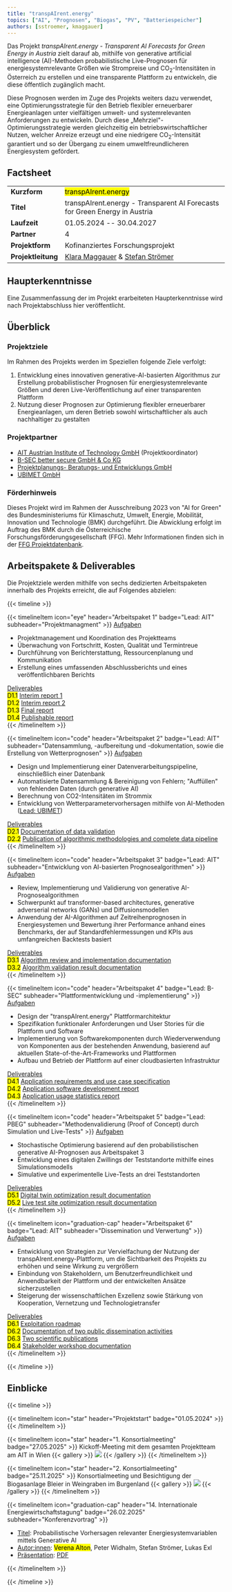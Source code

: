 ```yaml
---
title: "transpAIrent.energy"
topics: ["AI", "Prognosen", "Biogas", "PV", "Batteriespeicher"]
authors: [sstroemer, kmaggauer]
---
```


Das Projekt _transpAIrent.energy - Transparent AI Forecasts for Green Energy in Austria_ zielt darauf ab, mithilfe von generative artificial intelligence (AI)-Methoden probabilistische Live-Prognosen für energiesystemrelevante Größen wie Strompreise und CO<sub>2</sub>-Intensitäten in Österreich zu erstellen und eine transparente Plattform zu entwickeln, die diese öffentlich zugänglich macht.

<!--more-->

Diese Prognosen werden im Zuge des Projekts weiters dazu verwendet, eine Optimierungsstrategie für den Betrieb flexibler erneuerbarer Energieanlagen unter vielfältigen umwelt- und systemrelevanten Anforderungen zu entwickeln. Durch diese „Mehrziel"-Optimierungsstrategie werden gleichzeitig ein betriebswirtschaftlicher Nutzen, welcher Anreize erzeugt und eine niedrigere CO<sub>2</sub>-Intensität garantiert und so der Übergang zu einem umweltfreundlicheren Energiesystem gefördert.

## Factsheet

|   |   |
|---|---|
| **Kurzform** | <mark>transpAIrent.energy</mark> |
| **Titel** | transpAIrent.energy - Transparent AI Forecasts for Green Energy in Austria |
| **Laufzeit** | 01.05.2024 -- 30.04.2027 |
| **Partner** | 4 |
| **Projektform** | Kofinanziertes Forschungsprojekt |
| **Projektleitung** | [Klara Maggauer](mailto:klara.maggauer@ait.ac.at) & [Stefan Strömer](mailto:stefan.stroemer@ait.ac.at) |

## Haupterkenntnisse

Eine Zusammenfassung der im Projekt erarbeiteten Haupterkenntnisse wird nach Projektabschluss hier veröffentlicht.

## Überblick

### Projektziele

Im Rahmen des Projekts werden im Speziellen folgende Ziele verfolgt:

1. Entwicklung eines innovativen generative-AI-basierten Algorithmus zur Erstellung probabilistischer Prognosen für energiesystemrelevante Größen und deren Live-Veröffentlichung auf einer transparenten Plattform
2. Nutzung dieser Prognosen zur Optimierung flexibler erneuerbarer Energieanlagen, um deren Betrieb sowohl wirtschaftlicher als auch nachhaltiger zu gestalten

### Projektpartner

- [AIT Austrian Institute of Technology GmbH](https://www.ait.ac.at/ueber-das-ait/center/center-for-energy) (Projektkoordinator)
- [B-SEC better secure GmbH & Co KG](https://www.b-sec.net/)
- [Projektplanungs- Beratungs- und Entwicklungs GmbH](https://www.pbeg.at/)
- [UBIMET GmbH](https://www.ubimet.com/)

### Förderhinweis

Dieses Projekt wird im Rahmen der Ausschreibung 2023 von "AI for Green" des Bundesministeriums für Klimaschutz, Umwelt, Energie, Mobilität, Innovation und Technologie (BMK) durchgeführt. Die Abwicklung erfolgt im Auftrag des BMK durch die Österreichische Forschungsförderungsgesellschaft (FFG).
Mehr Informationen finden sich in der [FFG Projektdatenbank](https://projekte.ffg.at/projekt/5121370).

## Arbeitspakete & Deliverables

Die Projektziele werden mithilfe von sechs dedizierten Arbeitspaketen innerhalb des Projekts erreicht, die auf Folgendes abzielen:

{{< timeline >}}

<!-- =============================================================================================================== -->
{{< timelineItem icon="eye" header="Arbeitspaket 1" badge="Lead: AIT" subheader="Projektmanagment" >}}
<u>Aufgaben</u><br>
<ul>
  <li>Projektmanagement und Koordination des Projektteams</li>
  <li>Überwachung von Fortschritt, Kosten, Qualität und Termintreue</li>
  <li>Durchführung von Berichterstattung, Ressourcenplanung und Kommunikation</li>
  <li>Erstellung eines umfassenden Abschlussberichts und eines veröffentlichbaren Berichts</li>
</ul>

<u>Deliverables</u><br>
<mark>D1.1</mark> <a href="deliverables/d1_1">Interim report 1</a><br>
<mark>D1.2</mark> <a href="deliverables/d1_2">Interim report 2</a><br>
<mark>D1.3</mark> <a href="deliverables/d1_3">Final report</a><br>
<mark>D1.4</mark> <a href="deliverables/d1_4">Publishable report</a><br>
{{< /timelineItem >}}
<!-- =============================================================================================================== -->
{{< timelineItem icon="code" header="Arbeitspaket 2" badge="Lead: AIT" subheader="Datensammlung, -aufbereitung und -dokumentation, sowie die Erstellung von Wetterprognosen" >}}
<u>Aufgaben</u><br>
<ul>
  <li>Design und Implementierung einer Datenverarbeitungspipeline, einschließlich einer Datenbank</li>
  <li>Automatisierte Datensammlung & Bereinigung von Fehlern; "Auffüllen" von fehlenden Daten (durch generative AI)</li>
  <li>Berechnung von CO2-Intensitäten im Strommix</li>
  <li>Entwicklung von Wetterparametervorhersagen mithilfe von AI-Methoden (<u>Lead: UBIMET</u>)</li>
</ul>

<u>Deliverables</u><br>
<mark>D2.1</mark> <a href="deliverables/d2_1">Documentation of data validation</a><br>
<mark>D2.2</mark> <a href="deliverables/d2_2">Publication of algorithmic methodologies and complete data pipeline</a><br>
{{< /timelineItem >}}
<!-- =============================================================================================================== -->
{{< timelineItem icon="code" header="Arbeitspaket 3" badge="Lead: AIT" subheader="Entwicklung von AI-basierten Prognosealgorithmen" >}}
<u>Aufgaben</u><br>
<ul>
  <li>Review, Implementierung und Validierung von generative AI-Prognosealgorithmen</li>
  <li>Schwerpunkt auf transformer-based architectures, generative adverserial networks (GANs) und Diffusionsmodellen</li>
  <li>Anwendung der AI-Algorithmen auf Zeitreihenprognosen in Energiesystemen und Bewertung ihrer Performance anhand eines Benchmarks, der auf Standardfehlermessungen und KPIs aus umfangreichen Backtests basiert</li>
</ul>

<u>Deliverables</u><br>
<mark>D3.1</mark> <a href="deliverables/d3_1">Algorithm review and implementation documentation</a><br>
<mark>D3.2</mark> <a href="deliverables/d3_2">Algorithm validation result documentation</a><br>
{{< /timelineItem >}}
<!-- =============================================================================================================== -->
{{< timelineItem icon="code" header="Arbeitspaket 4" badge="Lead: B-SEC" subheader="Plattformentwicklung und -implementierung" >}}
<u>Aufgaben</u><br>
<ul>
  <li>Design der "transpAIrent.energy" Plattformarchitektur</li>
  <li>Spezifikation funktionaler Anforderungen und User Stories für die Plattform und Software</li>
  <li>Implementierung von Softwarekomponenten durch Wiederverwendung von Komponenten aus der bestehenden Anwendung, basierend auf aktuellen State-of-the-Art-Frameworks und Plattformen</li>
  <li>Aufbau und Betrieb der Plattform auf einer cloudbasierten Infrastruktur</li>
</ul>

<u>Deliverables</u><br>
<mark>D4.1</mark> <a href="deliverables/d4_1">Application requirements and use case specification</a><br>
<mark>D4.2</mark> <a href="deliverables/d4_2">Application software development report</a><br>
<mark>D4.3</mark> <a href="deliverables/d4_3">Application usage statistics report</a><br>
{{< /timelineItem >}}
<!-- =============================================================================================================== -->
{{< timelineItem icon="code" header="Arbeitspaket 5" badge="Lead: PBEG" subheader="Methodenvalidierung (Proof of Concept) durch Simulation und Live-Tests" >}}
<u>Aufgaben</u><br>
<ul>
  <li>Stochastische Optimierung basierend auf den probabilistischen generative AI-Prognosen aus Arbeitspaket 3</li>
  <li>Entwicklung eines digitalen Zwillings der Teststandorte mithilfe eines Simulationsmodells</li>
  <li>Simulative und experimentelle Live-Tests an drei Teststandorten</li>
</ul>

<u>Deliverables</u><br>
<mark>D5.1</mark> <a href="deliverables/d5_1">Digital twin optimization result documentation</a><br>
<mark>D5.2</mark> <a href="deliverables/d5_2">Live test site optimization result documentation</a><br>
{{< /timelineItem >}}
<!-- =============================================================================================================== -->
{{< timelineItem icon="graduation-cap" header="Arbeitspaket 6" badge="Lead: AIT" subheader="Dissemination und Verwertung" >}}
<u>Aufgaben</u><br>
<ul>
  <li>Entwicklung von Strategien zur Vervielfachung der Nutzung der transpAIrent.energy-Plattform, um die Sichtbarkeit des Projekts zu erhöhen und seine Wirkung zu vergrößern</li>
  <li>Einbindung von Stakeholdern, um Benutzerfreundlichkeit und Anwendbarkeit der Plattform und der entwickelten Ansätze sicherzustellen</li>
  <li>Steigerung der wissenschaftlichen Exzellenz sowie Stärkung von Kooperation, Vernetzung und Technologietransfer</li>
</ul>

<u>Deliverables</u><br>
<mark>D6.1</mark> <a href="deliverables/d6_1">Exploitation roadmap</a><br>
<mark>D6.2</mark> <a href="deliverables/d6_2">Documentation of two public dissemination activities</a><br>
<mark>D6.3</mark> <a href="deliverables/d6_3">Two scientific publications</a><br>
<mark>D6.4</mark> <a href="deliverables/d6_4">Stakeholder workshop documentation</a><br>
{{< /timelineItem >}}
<!-- =============================================================================================================== -->

{{< /timeline >}}

## Einblicke

{{< timeline >}}

<!-- =============================================================================================================== -->
{{< timelineItem icon="star" header="Projektstart" badge="01.05.2024" >}}
{{< /timelineItem >}}
<!-- =============================================================================================================== -->
{{< timelineItem icon="star" header="1. Konsortialmeeting" badge="27.05.2025" >}}
Kickoff-Meeting mit dem gesamten Projektteam am AIT in Wien
{{< gallery >}}
  <img src="assets/kickoff.jpg" class="grid-w50" />
{{< /gallery >}}
{{< /timelineItem >}}
<!-- =============================================================================================================== -->
{{< timelineItem icon="star" header="2. Konsortialmeeting" badge="25.11.2025" >}}
Konsortialmeeting und Besichtigung der Biogasanlage Bleier in Weingraben im Burgenland
{{< gallery >}}
  <img src="assets/konsortialmeeting1.jpg" class="grid-w50" />
{{< /gallery >}}
{{< /timelineItem >}}
<!-- =============================================================================================================== -->
{{< timelineItem icon="graduation-cap" header="14. Internationale Energiewirtschaftstagung" badge="26.02.2025" subheader="Konferenzvortrag" >}}
<ul>
  <li><u>Titel</u>: Probabilistische Vorhersagen relevanter Energiesystemvariablen mittels Generative AI</li>
  <li><u>Autor:innen</u>: <mark>Verena Alton</mark>, Peter Widhalm, Stefan Strömer, Lukas Exl</li>
  <li><u>Präsentation</u>: <a href="assets/94_presentation_20250318_160623.pdf" target="_blank">PDF</a></li>
</ul>
{{< /timelineItem >}}
<!-- =============================================================================================================== -->

{{< /timeline >}}